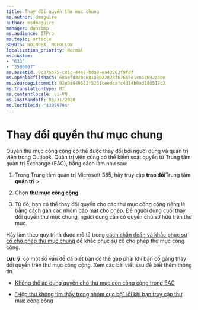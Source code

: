 ```yaml
---
title: Thay đổi quyền thư mục chung
ms.author: dmaguire
author: msdmaguire
manager: dansimp
ms.audience: ITPro
ms.topic: article
ROBOTS: NOINDEX, NOFOLLOW
localization_priority: Normal
ms.custom:
- "633"
- "3500007"
ms.assetid: 0c37ab75-c81c-44e7-bda8-ea43263f9fdf
ms.openlocfilehash: 68aefd820c681a9022828f67655e1c843692a30e
ms.sourcegitcommit: 92e9a649532f5231ceedcafc4d14b8ad18d517c2
ms.translationtype: MT
ms.contentlocale: vi-VN
ms.lasthandoff: 03/31/2020
ms.locfileid: "43059794"
---
```

# <a name="changing-public-folder-permissions"></a>Thay đổi quyền thư mục chung

Quyền thư mục công cộng có thể được thay đổi bởi người dùng và quản trị viên trong Outlook. Quản trị viên cũng có thể kiểm soát quyền từ Trung tâm quản trị Exchange (EAC), bằng cách làm như sau:
  
1. Trong Trung tâm quản trị Microsoft 365, hãy truy cập **trao đổi**Trung tâm **quản trị** \> .

2. Chọn **thư mục công cộng**.

3. Từ đó, bạn có thể thay đổi quyền cho các thư mục công cộng riêng lẻ bằng cách gán các nhóm bảo mật cho phép. Để người dùng cuối thay đổi quyền thư mục chung, người dùng cần có quyền chủ sở hữu trên thư mục.

Hãy làm theo quy trình được mô tả trong [cách chẩn đoán và khắc phục sự cố cho phép thư mục chung](https://docs.microsoft.com/exchange/troubleshoot/public-folders/public-folder-permission-issues) để khắc phục sự cố cho phép thư mục công cộng.

**Lưu ý**: có một số vấn đề đã biết bạn có thể gặp phải khi bạn cố gắng thay đổi quyền trên thư mục công cộng. Xem các bài viết sau để biết thêm thông tin.

- [Không thể áp dụng quyền cho thư mục con công cộng trong EAC](https://docs.microsoft.com/exchange/troubleshoot/public-folders/can%E2%80%99t-apply-permissions-public-folder-subfolders)

- ["Hộp thư không tìm thấy trong nhóm cục bộ" lỗi khi bạn truy cập thư mục công cộng](https://docs.microsoft.com/exchange/troubleshoot/public-folders/mailbox-not-found-local-forest-public-folder)

